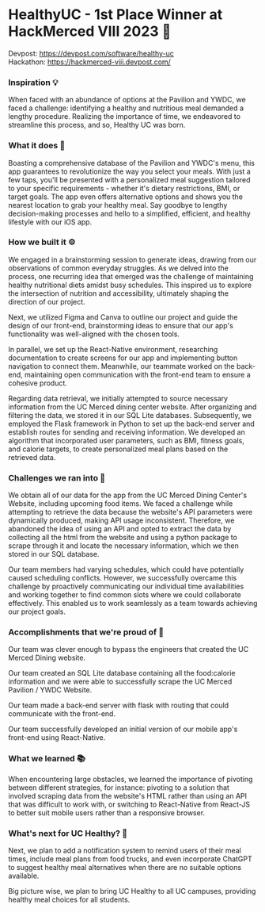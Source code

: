 # HealthyUC - 1st Place Winner at HackMerced VIII 2023 🎉

Devpost: https://devpost.com/software/healthy-uc     
Hackathon: https://hackmerced-viii.devpost.com/

### Inspiration 💡

When faced with an abundance of options at the Pavilion and YWDC, we faced a challenge: identifying a healthy and nutritious meal demanded a lengthy procedure. Realizing the importance of time, we endeavored to streamline this process, and so, Healthy UC was born.

### What it does 🦾

Boasting a comprehensive database of the Pavilion and YWDC's menu, this app guarantees to revolutionize the way you select your meals. With just a few taps, you'll be presented with a personalized meal suggestion tailored to your specific requirements - whether it's dietary restrictions, BMI, or target goals. The app even offers alternative options and shows you the nearest location to grab your healthy meal. Say goodbye to lengthy decision-making processes and hello to a simplified, efficient, and healthy lifestyle with our iOS app. 

### How we built it ⚙️

We engaged in a brainstorming session to generate ideas, drawing from our observations of common everyday struggles. As we delved into the process, one recurring idea that emerged was the challenge of maintaining healthy nutritional diets amidst busy schedules. This inspired us to explore the intersection of nutrition and accessibility, ultimately shaping the direction of our project.

Next, we utilized Figma and Canva to outline our project and guide the design of our front-end, brainstorming ideas to ensure that our app's functionality was well-aligned with the chosen tools.

In parallel, we set up the React-Native environment, researching documentation to create screens for our app and implementing button navigation to connect them. Meanwhile, our teammate worked on the back-end, maintaining open communication with the front-end team to ensure a cohesive product.

Regarding data retrieval, we initially attempted to source necessary information from the UC Merced dining center website. After organizing and filtering the data, we stored it in our SQL Lite databases. Subsequently, we employed the Flask framework in Python to set up the back-end server and establish routes for sending and receiving information. We developed an algorithm that incorporated user parameters, such as BMI, fitness goals, and calorie targets, to create personalized meal plans based on the retrieved data.

### Challenges we ran into 🚧

We obtain all of our data for the app from the UC Merced Dining Center's Website, including upcoming food items. We faced a challenge while attempting to retrieve the data because the website's API parameters were dynamically produced, making API usage inconsistent. Therefore, we abandoned the idea of using an API and opted to extract the data by collecting all the html from the website and using a python package to scrape through it and locate the necessary information, which we then stored in our SQL database. 

Our team members had varying schedules, which could have potentially caused scheduling conflicts. However, we successfully overcame this challenge by proactively communicating our individual time availabilities and working together to find common slots where we could collaborate effectively. This enabled us to work seamlessly as a team towards achieving our project goals.

### Accomplishments that we're proud of 🎉

Our team was clever enough to bypass the engineers that created the UC Merced Dining website.

Our team created an SQL Lite database containing all the food:calorie information and we were able to successfully scrape the UC Merced Pavilion / YWDC Website. 

Our team made a back-end server with flask with routing that could communicate with the front-end.

Our team successfully developed an initial version of our mobile app's front-end using React-Native. 

### What we learned 📚

When encountering large obstacles, we learned the importance of pivoting between different strategies, for instance: pivoting to a solution that involved scraping data from the website's HTML rather than using an API that was difficult to work with, or switching to React-Native from React-JS to better suit mobile users rather than a responsive browser.

### What's next for UC Healthy? 🔮

Next, we plan to add a notification system to remind users of their meal times, include meal plans from food trucks, and even incorporate ChatGPT to suggest healthy meal alternatives when there are no suitable options available.

Big picture wise, we plan to bring UC Healthy to all UC campuses, providing healthy meal choices for all students.
